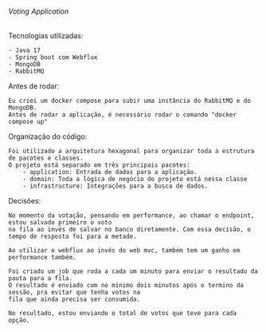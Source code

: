 ###### Voting Application ######

Tecnologias utilizadas:

    - Java 17
    - Spring boot com Webflux
    - MongoDB
    - RabbitMQ

Antes de rodar:

    Eu criei um docker compose para subir uma instância do RabbitMQ e do MongoDB.
    Antes de rodar a aplicação, é necessário rodar o comando "docker compose up"

Organização do código:

    Foi utilizado a arquitetura hexagonal para organizar toda a estrutura de pacotes e classes.
    O projeto está separado em três principais pacotes:
        - application: Entrada de dados para a aplicação.
        - domain: Toda a lógica de negócio do projeto está nessa classe
        - infrastructure: Integrações para a busca de dados.
    
Decisões:

    No momento da votação, pensando em performance, ao chamar o endpoint, estou salvado primeiro o voto
    na fila ao invés de salvar no banco diretamente. Com essa decisão, o tempo de resposta foi para a metade.
    
    Ao utilizar o webflux ao invés do web mvc, também tem um ganho em performance também.

    Foi criado um job que roda a cada um minuto para enviar o resultado da pauta para a fila. 
    O resultado é enviado com no mínimo dois minutos após o termino da sessão, pra evitar que tenha votos na
    fila que ainda precisa ser consumida.

    No resultado, estou enviando o total de votos que teve para cada opção. 
    

